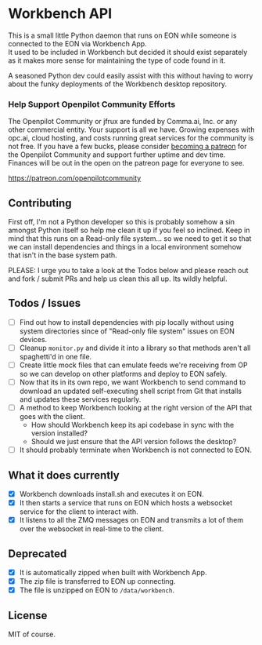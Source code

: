 # Workbench API

This is a small little Python daemon that runs on EON while someone is connected to the EON via Workbench App.  
It used to be included in Workbench but decided it should exist separately as it makes more sense for maintaining the type of code found in it.

A seasoned Python dev could easily assist with this without having to worry about the funky deployments of the Workbench desktop repository.

### Help Support Openpilot Community Efforts

The Openpilot Community or jfrux are funded by Comma.ai, Inc. or any other commercial entity.
Your support is all we have.  Growing expenses with opc.ai, cloud hosting, and costs running great services for the community is not free.
If you have a few bucks, please consider [becoming a patreon](https://patreon.com/openpilotcommunity) for the Openpilot Community and support further uptime and dev time.  Finances will be out in the open on the patreon page for everyone to see.

https://patreon.com/openpilotcommunity

## Contributing

First off, I'm not a Python developer so this is probably somehow a sin amongst Python itself so help me clean it up if you feel so inclined.  Keep in mind that this runs on a Read-only file system... so we need to get it so that we can install dependencies and things in a local environment somehow that isn't in the base system path.

PLEASE: I urge you to take a look at the Todos below and please reach out and fork / submit PRs and help us clean this all up. Its wildly helpful.

## Todos / Issues

- [ ] Find out how to install dependencies with pip locally without using system directories since of "Read-only file system" issues on EON devices.
- [ ] Cleanup `monitor.py` and divide it into a library so that methods aren't all spaghetti'd in one file.
- [ ] Create little mock files that can emulate feeds we're receiving from OP so we can develop on other platforms and deploy to EON safely.
- [ ] Now that its in its own repo, we want Workbench to send command to download an updated self-executing shell script from Git that installs and updates these services regularly.
- [ ] A method to keep Workbench looking at the right version of the API that goes with the client.
  - How should Workbench keep its api codebase in sync with the version installed?
  - Should we just ensure that the API version follows the desktop?
- [ ] It should probably terminate when Workbench is not connected to EON.

## What it does currently

- [x] Workbench downloads install.sh and executes it on EON.
- [x] It then starts a service that runs on EON which hosts a websocket service for the client to interact with.
- [x] It listens to all the ZMQ messages on EON and transmits a lot of them over the websocket in real-time to the client.

## Deprecated

- [x] It is automatically zipped when built with Workbench App.
- [x] The zip file is transferred to EON up connecting.
- [x] The file is unzipped on EON to `/data/workbench`.

## License
MIT of course.